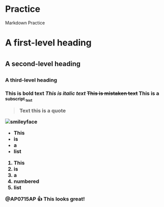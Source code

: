 # Practice
Markdown Practice
<h1> A first-level heading <h1>
<h2> A second-level heading <h2>
<h3> A third-level heading <h3>

**This is bold text**
_This is italic text_
~~This is mistaken text~~
This is a <sub>subscript<sub> text

> Text this is a quote


![smileyface](https://www.google.com/imgres?imgurl=https%3A%2F%2Fupload.wikimedia.org%2Fwikipedia%2Fcommons%2Fthumb%2Fe%2Fe0%2FSNice.svg%2F220px-SNice.svg.png&tbnid=z0tHEGPUxWsv5M&vet=12ahUKEwjw1bCa_r-BAxXpBkQIHW-JD-AQMygEegUIARCAAQ..i&imgrefurl=https%3A%2F%2Fen.wikipedia.org%2Fwiki%2FSmiley&docid=EB-7l6d3ePZ1CM&w=220&h=220&itg=1&q=smiley%20face&ved=2ahUKEwjw1bCa_r-BAxXpBkQIHW-JD-AQMygEegUIARCAAQ)


- This
- is 
- a 
- list

1. This
1. is
1. a
1. numbered
1. list

@AP0715AP :+1: This looks great!

